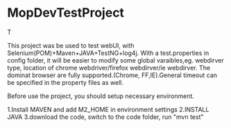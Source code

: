 # MopDevTestProject
T


This project was be used to test webUI, with Selenium(POM)+Maven+JAVA+TestNG+log4j. With a test.properties in config folder, it will be easier to modify some global varaibles,eg. webdirver type, location of chrome webdriver/firefox webdirver/ie webdirver. The dominat browser are fully supported.(Chrome, FF,IE).General timeout can be specified in the property files as well.

Before use the project, you should setup necessary environment.

1.Install MAVEN and add M2_HOME in environment settings 
2.INSTALL JAVA
3.download the code, switch to the code folder, run "mvn test"
